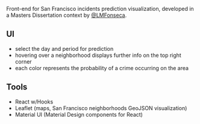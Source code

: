 Front-end for San Francisco incidents prediction visualization, developed in a Masters Dissertation context by [@LMFonseca](https://github.com/LMFonseca).

## UI
- select the day and period for prediction
- hovering over a neighborhood displays further info on the top right corner
- each color represents the probability of a crime occurring on the area

## Tools
- React w/Hooks
- Leaflet (maps, San Francisco neighborhoods GeoJSON visualization)
- Material UI (Material Design components for React)
